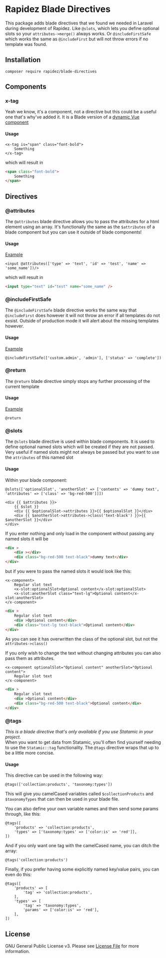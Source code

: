 # Rapidez Blade Directives

This package adds blade directives that we found we needed in Laravel during development of Rapidez. Like `@slots`, which lets you define optional slots so your `attributes->merge()` always works. Or `@includeFirstSafe` which works the same as `@includeFirst` but will not throw errors if no template was found.

## Installation

```
composer require rapidez/blade-directives
```

## Components

### x-tag

Yeah we know, it's a component, not a directive but this could be a useful one that's why've added it. It is a Blade version of a [dynamic Vue component](https://vuejs.org/guide/essentials/component-basics.html#dynamic-components)

#### Usage

```blade
<x-tag is="span" class="font-bold">
    Something
</x-tag>
```

which will result in

```html
<span class="font-bold">
    Something
</span>
```


## Directives

### @attributes

The `@attributes` blade directive allows you to pass the attributes for a html element using an array. It's functionally the same as the `$attributes` of a blade component but you can use it outside of blade components!

#### Usage

[Example](https://github.com/rapidez/statamic/blob/066b5d336e44890c5b4049f5df3c62b15ed302b2/resources/views/page_builder/form.blade.php#L9)

```blade
<input @attributes(['type' => 'text', 'id' => 'test', 'name' => 'some_name'])/>
```

which will result in

```html
<input type="text" id="test" name="some_name" />
```

### @includeFirstSafe

The `@includeFirstSafe` blade directive works the same way that `@includeFirst` does however it will not throw an error if all templates do not exsist.
Outside of production mode it will alert about the missing templates however.

#### Usage

[Example](https://github.com/rapidez/statamic/blob/066b5d336e44890c5b4049f5df3c62b15ed302b2/resources/views/page_builder.blade.php#L2)

```blade
@includeFirstSafe(['custom.admin', 'admin'], ['status' => 'complete'])
```

### @return

The `@return` blade directive simply stops any further processing of the current template

#### Usage

[Example](https://github.com/rapidez/statamic/blob/066b5d336e44890c5b4049f5df3c62b15ed302b2/resources/views/page_builder/form.blade.php#L5)

```blade
@return
```

### @slots

The `@slots` blade directive is used within blade components.
It is used to define optional named slots which will be created if they are not passed.
Very useful if named slots might not always be passed but you want to use the `attributes` of this named slot

#### Usage

Within your blade component:
```blade
@slots(['optionalSlot', 'anotherSlot' => ['contents' => 'dummy text', 'attributes' => ['class' => 'bg-red-500']]])

<div {{ $attributes }}>
    {{ $slot }}
    <div {{ $optionalSlot->attributes }}>{{ $optionalSlot }}</div>
    <div {{ $anotherSlot->attributes->class('text-black') }}>{{ $anotherSlot }}</div>
</div>
```

If you enter nothing and only load in the component without passing any named slots it will be

```html
<div >
    <div ></div>
    <div class="bg-red-500 text-black">dummy text</div>
</div>
```

but if you were to pass the named slots it would look like this:

```blade
<x-component>
    Regular slot text
    <x-slot:optionalSlot>Optional content</x-slot:optionalSlot>
    <x-slot:anotherSlot class="text-lg">Optional content</x-slot:anotherSlot>
</x-component>
```

```html
<div >
    Regular slot text
    <div >Optional content</div>
    <div class="text-lg text-black">Optional content</div>
</div>
```

As you can see it has overwritten the class of the optional slot, but not the `attributes->class()`

If you only wish to change the text without changing attributes you can also pass them as attributes.

```blade
<x-component optionalSlot="Optional content" anotherSlot="Optional content">
    Regular slot text
</x-component>
```

```html
<div >
    Regular slot text
    <div >Optional content</div>
    <div class="bg-red-500 text-black">Optional content</div>
</div>
```

### @tags

*This is a blade directive that's only available if you use Statamic in your project.*  
When you want to get data from Statamic, you'll often find yourself needing to use the `Statamic::tag` functionality. The `@tags` directive wraps that up to be a little more concise.

#### Usage

This directive can be used in the following way:

```blade
@tags(['collection:products', 'taxonomy:types'])
```

This will give you camelCased variables called `$collectionProducts` and `$taxonomyTypes` that can then be used in your blade file.

You can also define your own variable names and then send some params through, like this:

```blade
@tags([
    'products' => 'collection:products',
    'types' => ['taxonomy:types' => ['color:is' => 'red']],
])
```

And if you only want one tag with the camelCased name, you can ditch the array:

```blade
@tags('collection:products')
```

Finally, if you prefer having some explicitly named key/value pairs, you can even do this:

```blade
@tags([
    'products' => [
        'tag' => 'collection:products',
    ],
    'types' => [
        'tag' => 'taxonomy:types',
        'params' => ['color:is' => 'red'],
    ],
])
```

## License

GNU General Public License v3. Please see [License File](LICENSE) for more information.
